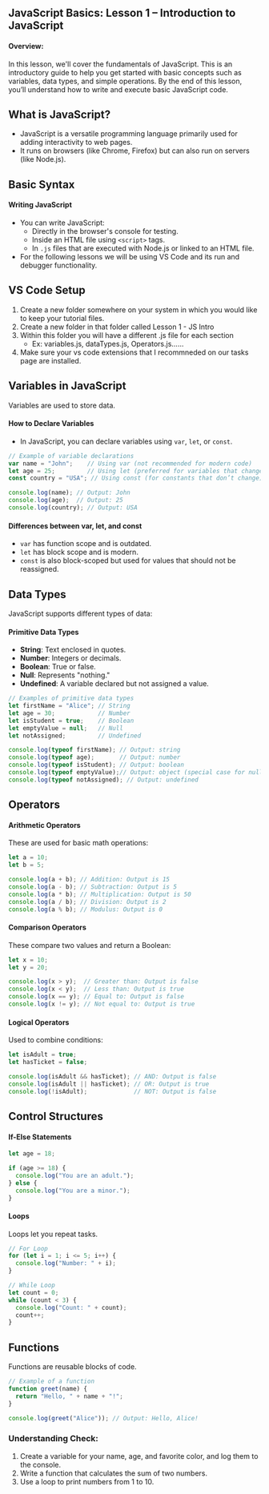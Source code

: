 ## JavaScript Basics: Lesson 1 – Introduction to JavaScript

#### Overview:
In this lesson, we'll cover the fundamentals of JavaScript. This is an introductory guide to help you get started with basic concepts such as variables, data types, and simple operations. By the end of this lesson, you’ll understand how to write and execute basic JavaScript code.

## **What is JavaScript?**
- JavaScript is a versatile programming language primarily used for adding interactivity to web pages.
- It runs on browsers (like Chrome, Firefox) but can also run on servers (like Node.js).

## **Basic Syntax**
#### Writing JavaScript
- You can write JavaScript:
  - Directly in the browser's console for testing.
  - Inside an HTML file using `<script>` tags.
  - In `.js` files that are executed with Node.js or linked to an HTML file.
- For the following lessons we will be using VS Code and its run and debugger functionality.

## VS Code Setup
1. Create a new folder somewhere on your system in which you would like to keep your tutorial files.
2. Create a new folder in that folder called Lesson 1 - JS Intro
3. Within this folder you will have a different .js file for each section
    - Ex: variables.js, dataTypes.js, Operators.js......
4. Make sure your vs code extensions that I recommneded on our tasks page are installed.

## **Variables in JavaScript**
Variables are used to store data.

#### **How to Declare Variables**
- In JavaScript, you can declare variables using `var`, `let`, or `const`.

```javascript
// Example of variable declarations
var name = "John";    // Using var (not recommended for modern code)
let age = 25;         // Using let (preferred for variables that change)
const country = "USA"; // Using const (for constants that don’t change)

console.log(name); // Output: John
console.log(age);  // Output: 25
console.log(country); // Output: USA
```

#### **Differences between var, let, and const**
- `var` has function scope and is outdated.
- `let` has block scope and is modern.
- `const` is also block-scoped but used for values that should not be reassigned.

## **Data Types**
JavaScript supports different types of data:

#### **Primitive Data Types**
- **String**: Text enclosed in quotes.
- **Number**: Integers or decimals.
- **Boolean**: True or false.
- **Null**: Represents "nothing."
- **Undefined**: A variable declared but not assigned a value.

```javascript
// Examples of primitive data types
let firstName = "Alice"; // String
let age = 30;            // Number
let isStudent = true;    // Boolean
let emptyValue = null;   // Null
let notAssigned;         // Undefined

console.log(typeof firstName); // Output: string
console.log(typeof age);       // Output: number
console.log(typeof isStudent); // Output: boolean
console.log(typeof emptyValue);// Output: object (special case for null)
console.log(typeof notAssigned); // Output: undefined
```

## **Operators**
#### Arithmetic Operators
These are used for basic math operations:

```javascript
let a = 10;
let b = 5;

console.log(a + b); // Addition: Output is 15
console.log(a - b); // Subtraction: Output is 5
console.log(a * b); // Multiplication: Output is 50
console.log(a / b); // Division: Output is 2
console.log(a % b); // Modulus: Output is 0
```

#### Comparison Operators
These compare two values and return a Boolean:

```javascript
let x = 10;
let y = 20;

console.log(x > y);  // Greater than: Output is false
console.log(x < y);  // Less than: Output is true
console.log(x == y); // Equal to: Output is false
console.log(x != y); // Not equal to: Output is true
```

#### Logical Operators
Used to combine conditions:

```javascript
let isAdult = true;
let hasTicket = false;

console.log(isAdult && hasTicket); // AND: Output is false
console.log(isAdult || hasTicket); // OR: Output is true
console.log(!isAdult);             // NOT: Output is false
```

## **Control Structures**
#### If-Else Statements
```javascript
let age = 18;

if (age >= 18) {
  console.log("You are an adult.");
} else {
  console.log("You are a minor.");
}
```

#### Loops
Loops let you repeat tasks.

```javascript
// For Loop
for (let i = 1; i <= 5; i++) {
  console.log("Number: " + i);
}

// While Loop
let count = 0;
while (count < 3) {
  console.log("Count: " + count);
  count++;
}
```

## **Functions**
Functions are reusable blocks of code.

```javascript
// Example of a function
function greet(name) {
  return "Hello, " + name + "!";
}

console.log(greet("Alice")); // Output: Hello, Alice!
```

### Understanding Check:
1. Create a variable for your name, age, and favorite color, and log them to the console.
2. Write a function that calculates the sum of two numbers.
3. Use a loop to print numbers from 1 to 10.
